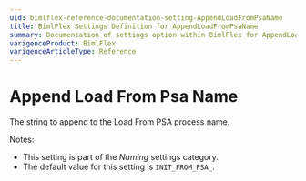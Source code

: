 ```yaml
---
uid: bimlflex-reference-documentation-setting-AppendLoadFromPsaName
title: BimlFlex Settings Definition for AppendLoadFromPsaName
summary: Documentation of settings option within BimlFlex for AppendLoadFromPsaName
varigenceProduct: BimlFlex
varigenceArticleType: Reference
---
```


# Append Load From Psa Name

The string to append to the Load From PSA process name.

Notes:

* This setting is part of the *Naming* settings category.
* The default value for this setting is `INIT_FROM_PSA_`.
